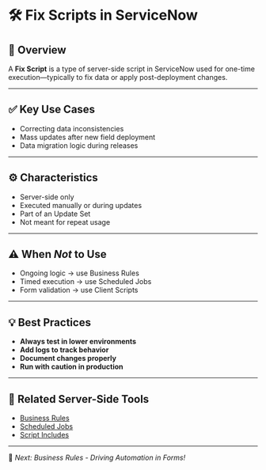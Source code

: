 # 🛠️ Fix Scripts in ServiceNow

## 📌 Overview
A **Fix Script** is a type of server-side script in ServiceNow used for one-time execution—typically to fix data or apply post-deployment changes.

---

## ✅ Key Use Cases
- Correcting data inconsistencies
- Mass updates after new field deployment
- Data migration logic during releases

---

## ⚙️ Characteristics
- Server-side only
- Executed manually or during updates
- Part of an Update Set
- Not meant for repeat usage

---

## ⚠️ When *Not* to Use
- Ongoing logic → use Business Rules  
- Timed execution → use Scheduled Jobs  
- Form validation → use Client Scripts

---

## 💡 Best Practices
- **Always test in lower environments**
- **Add logs to track behavior**
- **Document changes properly**
- **Run with caution in production**

---

## 🔗 Related Server-Side Tools
- [Business Rules](#)
- [Scheduled Jobs](#)
- [Script Includes](#)

---

📅 _Next: Business Rules - Driving Automation in Forms!_

